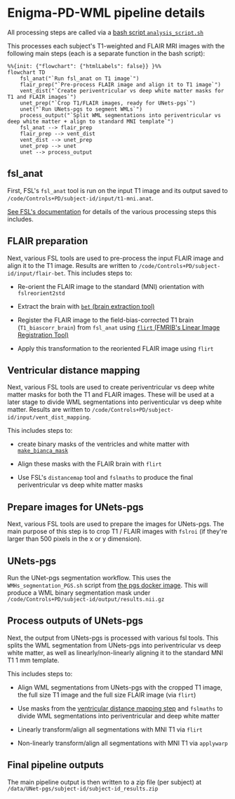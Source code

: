 # Enigma-PD-WML pipeline details

All processing steps are called via a [bash script `analysis_script.sh`](../analysis_script.sh)

This processes each subject's T1-weighted and FLAIR MRI images with the following main steps (each is a separate
function in the bash script):

```mermaid
%%{init: {"flowchart": {"htmlLabels": false}} }%%
flowchart TD
    fsl_anat("`Run fsl_anat on T1 image`")
    flair_prep("`Pre-process FLAIR image and align it to T1 image`")
    vent_dist("`Create periventricular vs deep white matter masks for T1 and FLAIR images`")
    unet_prep("`Crop T1/FLAIR images, ready for UNets-pgs`")
    unet("`Run UNets-pgs to segment WMLs`")
    process_output("`Split WML segmentations into periventricular vs deep white matter + align to standard MNI template`")
    fsl_anat --> flair_prep
    flair_prep --> vent_dist
    vent_dist --> unet_prep
    unet_prep --> unet
    unet --> process_output
```

## fsl_anat

First, FSL's `fsl_anat` tool is run on the input T1 image and its output saved to
`/code/Controls+PD/subject-id/input/t1-mni.anat`.

[See FSL's documentation](https://fsl.fmrib.ox.ac.uk/fsl/docs/#/structural/fsl_anat) for details of the various
processing steps this includes.

## FLAIR preparation

Next, various FSL tools are used to pre-process the input FLAIR image and align it to the T1 image. Results are written
to `/code/Controls+PD/subject-id/input/flair-bet`. This includes steps to:

- Re-orient the FLAIR image to the standard (MNI) orientation with `fslreorient2std`

- Extract the brain with [`bet` (brain extraction tool)
  ](https://fsl.fmrib.ox.ac.uk/fsl/docs/#/structural/bet?id=bet-brain-extraction-tool)

- Register the FLAIR image to the field-bias-corrected T1 brain (`T1_biascorr_brain`) from `fsl_anat` using
  [`flirt` (FMRIB's Linear Image Registration Tool)](https://fsl.fmrib.ox.ac.uk/fsl/docs/#/registration/flirt/index)

- Apply this transformation to the reoriented FLAIR image using `flirt`

## Ventricular distance mapping

Next, various FSL tools are used to create periventricular vs deep white matter masks for both the T1 and FLAIR images.
These will be used at a later stage to divide WML segmentations into periventicular vs deep white matter. Results are
written to `/code/Controls+PD/subject-id/input/vent_dist_mapping`.

This includes steps to:

- create binary masks of the ventricles and white matter with
  [`make_bianca_mask`](https://fsl.fmrib.ox.ac.uk/fsl/docs/#/structural/bianca)

- Align these masks with the FLAIR brain with `flirt`

- Use FSL's `distancemap` tool and `fslmaths` to produce the final periventricular vs deep white matter masks

## Prepare images for UNets-pgs

Next, various FSL tools are used to prepare the images for UNets-pgs. The main purpose of this step is to crop T1 /
FLAIR images with `fslroi` (if they're larger than 500 pixels in the x or y dimension).

## UNets-pgs

Run the UNet-pgs segmentation workflow. This uses the `WMHs_segmentation_PGS.sh` script from
[the pgs docker image](https://hub.docker.com/r/cvriend/pgs/tags). This will produce a WML binary segmentation mask
under `/code/Controls+PD/subject-id/output/results.nii.gz`

## Process outputs of UNets-pgs

Next, the output from UNets-pgs is processed with various fsl tools. This splits the WML segmentation from UNets-pgs
into periventricular vs deep white matter, as well as linearly/non-linearly aligning it to the standard MNI T1 1 mm
template.

This includes steps to:

- Align WML segmentations from UNets-pgs with the cropped T1 image, the full size T1 image and the full size FLAIR image
  (via `flirt`)

- Use masks from the [ventricular distance mapping step](#ventricular-distance-mapping) and `fslmaths` to divide WML
  segmentations into periventricular and deep white matter

- Linearly transform/align all segmentations with MNI T1 via `flirt`

- Non-linearly transform/align all segmentations with MNI T1 via `applywarp`

## Final pipeline outputs

The main pipeline output is then written to a zip file (per subject) at
`/data/UNet-pgs/subject-id/subject-id_results.zip`
